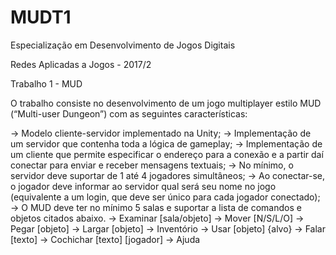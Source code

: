 # MUDT1

Especialização em Desenvolvimento de Jogos Digitais

Redes Aplicadas a Jogos - 2017/2

Trabalho 1 - MUD

O trabalho consiste no desenvolvimento de um jogo multiplayer estilo MUD (“Multi-user Dungeon”) com as seguintes características:

-> Modelo cliente-servidor implementado na Unity;
-> Implementação de um servidor que contenha toda a lógica de gameplay;
-> Implementação de um cliente que permite especificar o endereço para a conexão e a partir daí conectar para enviar e receber mensagens textuais;
-> No mínimo, o servidor deve suportar de 1 até 4 jogadores simultâneos;
-> Ao conectar-se, o jogador deve informar ao servidor qual será seu nome no jogo (equivalente a um login, que deve ser único para cada jogador conectado);
-> O MUD deve ter no mínimo 5 salas e suportar a lista de comandos e objetos citados abaixo.
      -> Examinar [sala/objeto]
      -> Mover [N/S/L/O]
      -> Pegar [objeto]
      -> Largar [objeto]
      -> Inventório
      -> Usar [objeto] {alvo}
      -> Falar [texto]
      -> Cochichar [texto] [jogador]
      -> Ajuda
